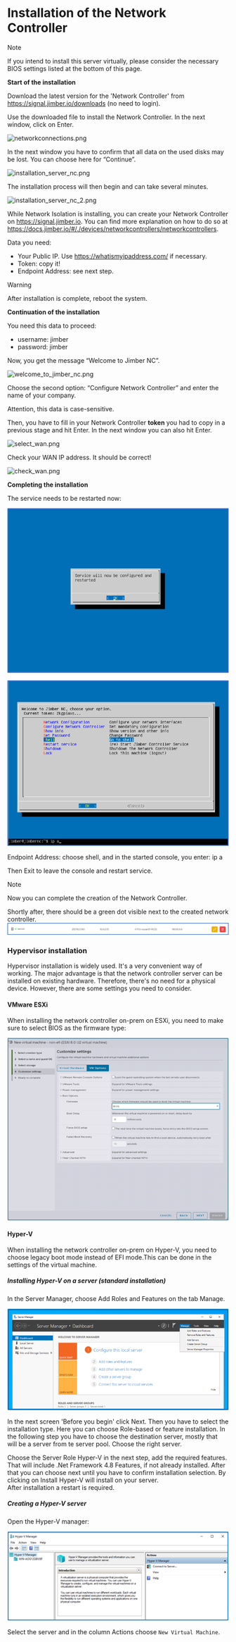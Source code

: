 # Installation of the Network Controller

> [!Note]
> If you intend to install this server virtually, please consider the necessary BIOS settings listed at the bottom of this page.


**Start of the installation**

Download the latest version for the 'Network Controller' from https://signal.jimber.io/downloads (no need to login).

Use the downloaded file to install the Network Controller. 
In the next window, click on Enter.

![networkconnections.png](/networkconnections.png ':size=500')

<!-- Then you will see a window with the message “Confirm destructive action”. This is a warning that all data on the used disks will be lost. Only in case of starting this process by mistake, you can choose here for “Continue”. -->

In the next window you have to confirm that all data on the used disks may be lost. You can choose here for “Continue”. 

![installation_server_nc.png](/installation_server_nc.png ':size=500')

The installation process will then begin and can take several minutes.

![installation_server_nc_2.png](/installation_server_nc_2.png ':size=500')

While Network Isolation is installing,  you can create your Network Controller on https://signal.jimber.io.  You can find more explanation on how to do so at https://docs.jimber.io/#/./devices/networkcontrollers/networkcontrollers.

Data you need:
- Your Public IP. Use https://whatismyipaddress.com/ if necessary. 
- Token: copy it!
- Endpoint Address: see next step.

> [!WARNING]
> After installation is complete, reboot the system.

**Continuation of the installation**

You need this data to proceed:
- username: jimber
- password: jimber

Now, you get the message “Welcome to Jimber NC”.

![welcome_to_jimber_nc.png](/welcome_to_jimber_nc.png ':size=500')

Choose the second option: “Configure Network Controller” and enter the name of your company. 

Attention, this data is case-sensitive. 

Then, you have to fill in your Network Controller **token** you had to copy in a previous stage and hit Enter.
In the next window you can also hit Enter. 

![select_wan.png](/select_wan.png ':size=500')


Check your WAN IP address. It should be correct!

![check_wan.png](/check_wan.png ':size=500')

**Completing the installation**

The service needs to be restarted now:

![restart_service.png](restart_service.png ':size=500')

![endpoint_address.png](endpoint_address.png ':size=500')


Endpoint Address: choose shell, and in the started console, you enter: ip a

Then Exit to leave the console and restart service. 

>[!NOTE]
>Now you can complete the creation of the Network Controller. 

Shortly after, there should be a green dot visible next to the created network controller.
![success.png](success.png ':size=800')

### Hypervisor installation

Hypervisor installation is widely used. It's a very convenient way of working. The major advantage is that the network controller server can be installed on existing hardware. Therefore, there's no need for a physical device. However, there are some settings you need to consider.

 
#### VMware ESXi

When installing the network controller on-prem on ESXi, you need to make sure to select BIOS as the firmware type:


![esxi_specs.png](esxi_specs.png ':size=700')


#### Hyper-V

When installing the network controller on-prem on Hyper-V, you need to choose legacy boot mode instead of EFI mode.This can be done in the settings of the virtual machine.

##### Installing Hyper-V on a server (standard installation)

In the Server Manager, choose Add Roles and Features on the tab Manage. 

![server_manager.png](server_manager_2.png ':size=500')

In the next screen 'Before you begin' click Next.
Then you have to select the installation type. Here you can choose Role-based or feature installation. 
In the following step you have to choose the destination server, mostly that will be a server from te server pool. Choose the right server. 

Choose the Server Role Hyper-V in the next step, add the required features. That will include .Net Framework 4.8 Features, if not already installed. 
After that you can choose next until you have to confirm installation selection. By clicking on Install Hyper-V will install on your server.  
After installation a restart is required. 

##### Creating a Hyper-V server

Open the Hyper-V manager:

![hyperv_manager.png](hyperv_manager.png ':size=500')

Select the server and in the column Actions choose `New Virtual Machine`. 


